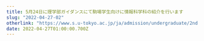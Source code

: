 ```yaml
---
title: 5月24日に理学部ガイダンスにて駒場学生向けに情報科学科の紹介を行います
slug: "2022-04-27-02"
otherlink: "https://www.s.u-tokyo.ac.jp/ja/admission/undergraduate/2nd.html"
date: 2022-04-27T01:00:00.700Z
---
```

